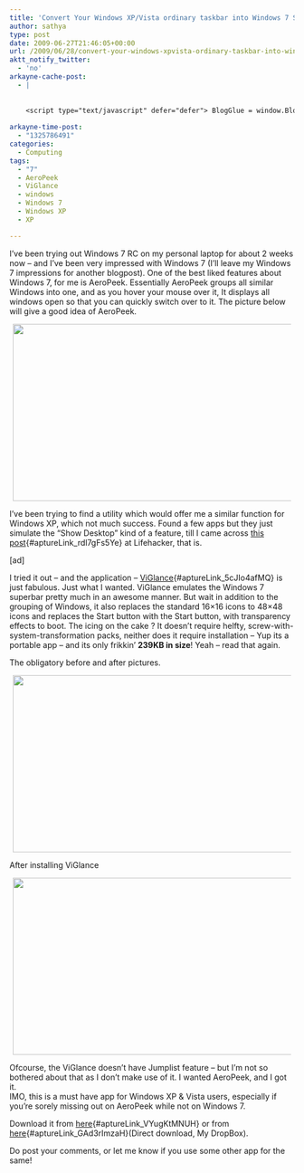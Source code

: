 ```yaml
---
title: 'Convert Your Windows XP/Vista ordinary taskbar into Windows 7 Superbar and Get AeroPeek in Windows XP & Vista'
author: sathya
type: post
date: 2009-06-27T21:46:05+00:00
url: /2009/06/28/convert-your-windows-xpvista-ordinary-taskbar-into-windows-7-superbar-and-get-aeropeek-in-windows-xp-vista/
aktt_notify_twitter:
  - 'no'
arkayne-cache-post:
  - |
    
    
    <script type="text/javascript" defer="defer"> BlogGlue = window.BlogGlue || window.Arkayne || {}; BlogGlue.baseurl = 'http://www.blogglue.com'; BlogGlue.go = function(e, a, cid, gid) { var id = a.getAttribute('id'); var orig = a.getAttribute('href'); var target = a.getAttribute('target'); var redir = [BlogGlue.baseurl, 'link', cid, gid, ''].join('/'); redir += '?ts=' + Math.random(); redir += '&amp;url=' + escape(a.href); a.setAttribute('href', redir); setTimeout('BlogGlue.restore("' + id + '", "' + orig + '")', 0); return true; }; BlogGlue.restore = function(id, orig) { var a = document.getElementById(id); if (a) a.setAttribute('href', orig); }; </script> <div class="blogglue_plugin" style="display:block;margin:5px 0px 20px 0px;"> <h3 class="blogglue-header blogglue-inner"> More From sathyabhat </h3> <ul class="blogglue-links blogglue-inner"> <li id="blogglue-inner-1"><a href="http://sathyabh.at/2008/05/27/dress-up-gmail-with-skins-and-improve-the-functionality/?utm_source=BlogGlue_network&amp;utm_medium=BlogGlue_Plugin" id="blogglue-2965328" target="_parent" onclick="return BlogGlue.go(event, this, 2942134, 2965328);" title="Dress up GMail with Skins – And Improve The Functionality using Better GMail » My World">Dress up GMail with Skins – And Improve The Functionality using Better GMail » My World</a></li> <li id="blogglue-inner-2"><a href="http://sathyabh.at/2008/05/07/im-on-foldinghome/?utm_source=BlogGlue_network&amp;utm_medium=BlogGlue_Plugin" id="blogglue-2962787" target="_parent" onclick="return BlogGlue.go(event, this, 2942134, 2962787);" title="I&#39;m on Folding@Home » My World">I&#39;m on Folding@Home » My World</a></li> <li id="blogglue-inner-3"><a href="http://sathyabh.at/2008/03/30/evdo-service-to-start-in-chennai-soon/?utm_source=BlogGlue_network&amp;utm_medium=BlogGlue_Plugin" id="blogglue-2952132" target="_parent" onclick="return BlogGlue.go(event, this, 2942134, 2952132);" title="EvDO Service to Start In Chennai Soon? » My World">EvDO Service to Start In Chennai Soon? » My World</a></li> </ul> <div class="blogglue-footer" style="margin:10px 0px;display:block !important"> <a href="http://www.blogglue.com/12928-ab7e24be6f12e678fc1a468df18f3f3f/?utm_source=BlogGlue%20Plugin&amp;utm_medium=Recommend&amp;utm_campaign=Plugin&amp;coupon=SATHYABHAT&amp;blogglue_page=2942134" target="_blank" style="text-decoration:none !important;"> <img src="http://www.gravatar.com/avatar.php?default=%2F%2Fs3.amazonaws.com%2Farkayne-media%2Fimg%2Fprofile%2Fdefault_sm.png&amp;size=24&amp;gravatar_id=1375f202e61682cc4963295f4b0430dc" width="24" height="24" border="0" alt="Blog Margeting Related Posts Plugin For sathyabhat" style="display:inline;margin: 0 5px 0 10px; border:1px solid #AAA; width: 24px !important; height: 24px; !important;"/><span style="position:relative;top:-8px;font-family:'Trebuchet MS'; font-size: 0.8em;">Ask <strong>sathyabhat</strong> To Recommend Your Posts</span> </a> <img class="blogglue-hit" style="border:none;left:-9999px;position:absolute;" src="http://www.blogglue.com/widget/hit/2942134.GIF" border="0" alt="Blog Marketing Related Posts Plugin Counter" /> </div> </div>
    
arkayne-time-post:
  - "1325786491"
categories:
  - Computing
tags:
  - "7"
  - AeroPeek
  - ViGlance
  - windows
  - Windows 7
  - Windows XP
  - XP

---
```

I&#8217;ve been trying out Windows 7 RC on my personal laptop for about 2 weeks now &#8211; and I&#8217;ve been very impressed with Windows 7 (I&#8217;ll leave my Windows 7 impressions for another blogpost). One of the best liked features about Windows 7, for me is AeroPeek. Essentially AeroPeek groups all similar Windows into one, and as you hover your mouse over it, It displays all windows open so that you can quickly switch over to it. The picture below will give a good idea of AeroPeek.

<!--more-->

<a id="aptureLink_IwKEfEsVeu" style="margin: 0pt auto; padding: 0px 6px; text-align: center; display: block;" href="http://www.flickr.com/photos/sathyabhat/3666391564/"><img style="border: 0px none;" title="win 7 aero peek" src="http://static.flickr.com/3619/3666391564_a9862dc103.jpg" alt="" width="500" height="313" /></a>

I&#8217;ve been trying to find a utility which would offer me a similar function for Windows XP, which not much success. Found a few apps but they just simulate the &#8220;Show Desktop&#8221; kind of a feature, till I came across [this post][1]{#aptureLink_rdl7gFs5Ye} at Lifehacker, that is.

[ad]

I tried it out &#8211; and the application &#8211; [ViGlance][2]{#aptureLink_5cJIo4afMQ} is just fabulous. Just what I wanted. ViGlance emulates the Windows 7 superbar pretty much in an awesome manner. But wait in addition to the grouping of Windows, it also replaces the standard 16&#215;16 icons to 48&#215;48 icons and replaces the Start button with the Start button, with transparency effects to boot. The icing on the cake ? It doesn&#8217;t require helfty, screw-with-system-transformation packs, neither does it require installation &#8211; Yup its a portable app &#8211; and its only frikkin&#8217; **239KB in size**! Yeah &#8211; read that again.

The obligatory before and after pictures.

<a id="aptureLink_F2YCX552b0" style="margin: 0pt auto; padding: 0px 6px; text-align: center; display: block;" href="http://www.flickr.com/photos/sathyabhat/3665626579/"><img style="border: 0px none;" title="Windows XP, before installing ViGlance" src="http://farm4.static.flickr.com/3399/3665626579_b7952418ec.jpg" alt="" width="500" height="313" /></a>

After installing ViGlance

<a id="aptureLink_sokNAYkt8F" style="margin: 0pt auto; padding: 0px 6px; text-align: center; display: block;" href="http://www.flickr.com/photos/sathyabhat/3666481812/"><img style="border: 0px none;" title="Windows XP, after installing ViGlance" src="http://farm4.static.flickr.com/3323/3666481812_5d11ebd0ea.jpg" alt="" width="500" height="313" /></a>

Ofcourse, the ViGlance doesn&#8217;t have Jumplist feature &#8211; but I&#8217;m not so bothered about that as I don&#8217;t make use of it. I wanted AeroPeek, and I got it.  
IMO, this is a must have app for Windows XP & Vista users, especially if you&#8217;re sorely missing out on AeroPeek while not on Windows 7.

Download it from [here][2]{#aptureLink_VYugKtMNUH} or from [here][3]{#aptureLink_GAd3rImzaH}(Direct download, My DropBox).

Do post your comments, or let me know if you use some other app for the same!

 [1]: http://lifehacker.com/5288408/viglance-converts-the-vanilla-taskbar-into-a-windows-7+like-superbar
 [2]: http://www.lee-soft.com/viglance/
 [3]: http://files.getdropbox.com/u/3353/ViGlance%20OneStep.zip